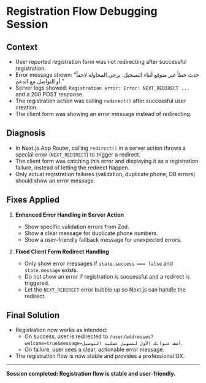 # Registration Flow Debugging Session

## Context

- User reported registration form was not redirecting after successful registration.
- Error message shown: "حدث خطأ غير متوقع أثناء التسجيل. يرجى المحاولة لاحقاً أو التواصل مع الدعم."
- Server logs showed: `Registration error: Error: NEXT_REDIRECT ...` and a 200 POST response.
- The registration action was calling `redirect()` after successful user creation.
- The client form was showing an error message instead of redirecting.

## Diagnosis

- In Next.js App Router, calling `redirect()` in a server action throws a special error (`NEXT_REDIRECT`) to trigger a redirect.
- The client form was catching this error and displaying it as a registration failure, instead of letting the redirect happen.
- Only actual registration failures (validation, duplicate phone, DB errors) should show an error message.

## Fixes Applied

1. **Enhanced Error Handling in Server Action**
   - Show specific validation errors from Zod.
   - Show a clear message for duplicate phone numbers.
   - Show a user-friendly fallback message for unexpected errors.

2. **Fixed Client Form Redirect Handling**
   - Only show error messages if `state.success === false` and `state.message` exists.
   - Do not show an error if registration is successful and a redirect is triggered.
   - Let the `NEXT_REDIRECT` error bubble up so Next.js can handle the redirect.

## Final Solution

- Registration now works as intended:
  - On success, user is redirected to `/user/addresses?welcome=true&message=أضف عنوانك الأول لتسهيل عملية التوصيل`.
  - On failure, user sees a clear, actionable error message.
- The registration flow is now stable and provides a professional UX.

---

**Session completed: Registration flow is stable and user-friendly.** 